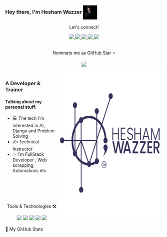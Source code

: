 ### Hey there, I'm  Hesham Wazzer   <img align="center" alt="GIF" src="83177028_1210447069165025_3417387348646690816_n.jpg" width="45" height="45" />

<div align="center">
<p align="center">Let's connect!</p>
<a href="https://wa.me/201280838455?text=Hi Hesham Wazzer">
    <img src="https://img.shields.io/badge/Whatsapp-23bc5e?style=for-the-badge&logo=whatsapp&logoColor=white" />
</a>
<a href="https://twitter.com/wazzer_hesham">
    <img src="https://img.shields.io/badge/Twitter-1DA1F2?style=for-the-badge&logo=twitter&logoColor=white" />
</a>

<a href="https://www.instagram.com/hesham.wazzer">
    <img src="https://img.shields.io/badge/Instagram-E4405F?style=for-the-badge&logo=instagram&logoColor=white" />
</a>

<a href="https://www.linkedin.com/in/hesham-wazzer-506428160/">
    <img src="https://img.shields.io/badge/linkedin-%230077B5.svg?&style=for-the-badge&logo=linkedin&logoColor=white" />
</a>


    

<a href="https://www.facebook.com/heshamwazzer">
    <img src="https://img.shields.io/badge/Facebook-1877F2?style=for-the-badge&logo=facebook&logoColor=white" />
</a>


    
</div>

<br>
<div align="center">
<p align="center">Nominate me as GitHub Star ⭐</p>
    
<a href="https://stars.github.com/nominate/">
    <img src="https://img.shields.io/badge/GitHub-100000?&style=for-the-badge&logo=GitHub&logoColor=white&color=fa3667" />
</a>
</div>

<img align="right" alt="PNG" src="Colored.png" width="334" height="474" />
<br>

### A Developer & Trainer

#### Talking about my personal stuff:


- 💻 The tech I'm interested in AI, Django and Problem Solving
- ✍ Technical Instructor
- ✨ I'm FullStack Developer , Web scrapping, Automations etc.





 <br>
 <br>
 <br>
 <br>

<div align="center">
<p align="center">Tools & Technologies 🛠</p>

<img src="https://img.shields.io/badge/Flutter-02569B?style=for-the-badge&logo=flutter&logoColor=white" />
<img src="https://img.shields.io/badge/Dart-0175C2?style=for-the-badge&logo=dart&logoColor=white" />
<img src="https://img.shields.io/badge/firebase-ffca28?style=for-the-badge&logo=firebase&logoColor=black" />
<img src="https://img.shields.io/badge/Python-FFD43B?style=for-the-badge&logo=python&logoColor=darkgreen" />
<img src="https://img.shields.io/badge/Git-F05032?style=for-the-badge&logo=git&logoColor=white" />


</div>

<br>

<summary>📝 My GitHub Stats</summary>
<br>










